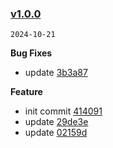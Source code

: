 ### [v1.0.0](https://github.com/compare/...v1.0.0)

`2024-10-21`

**Bug Fixes**

- update [3b3a87](https://github.com/commit/3b3a872f27ce68dc31f9c6d72725f15ba523e577)

**Feature**

- init commit [414091](https://github.com/commit/4140919735906d17572aa2200d4c7286edb7220f)
- update [29de3e](https://github.com/commit/29de3e9f719b245c41a2bb4d2083523644d6d191)
- update [02159d](https://github.com/commit/02159ddd25929eabbd8ab65d599289047bcd4dbb)
